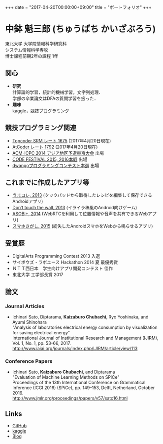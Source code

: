 +++
date = "2017-04-20T00:00:00+09:00"
title = "ポートフォリオ"
+++

中鉢 魁三郎 (ちゅうばち かいざぶろう)
===

東北大学 大学院情報科学研究科  
システム情報科学専攻  
博士課程前期2年の課程 1年


関心
---

 - **研究**  
   計算論的学習，統計的機械学習，文字列処理．  
   学部の卒業論文はDFAの質問学習を扱った．  
 - **趣味**  
   kaggle，競技プログラミング  


競技プログラミング関連
---

 - [Topcoder SRM レート 1675](https://www.topcoder.com/members/ZABURO/details/?track=DATA_SCIENCE&subTrack=SRM) (2017年4月20日現在)  
 - [AtCoder レート 1792](https://atcoder.jp/user/musharna000) (2017年4月20日現在)  
 - [ACM-ICPC 2014 アジア地区予選東京大会](http://icpc.iisf.or.jp/2014-waseda/) 出場  
 - [CODE FESTIVAL 2015, 2016本戦](http://recruit-jinji.jp/code_fes2015/) 出場  
 - [dwangoプログラミングコンテスト本選](http://dwango.co.jp/saiyo/procon2016/) 出場  


これまでに作成したアプリ等
----

 - [うまコレ, 2013](https://play.google.com/store/apps/details?id=com.fc2.blog.zaburoapp.mayrecipebook) (クックパッドから取得したレシピを編集して保存できるAndroidアプリ)  
 - [Don’t touch the wall, 2013](https://play.google.com/store/apps/details?id=jp.gr.java_conf.kchubachi.iraira) (イライラ棒風のAndroid向けゲーム)  
 - [ASOBI+, 2014](http://asobi.herokuapp.com/) (WebRTCを利用して位置情報や音声を共有できるWebアプリ)  
 - [スマホさがし, 2015](https://smapho-sagashi.appspot.com/) (紛失したAndroidスマホをWebから鳴らせるアプリ)  


受賞歴  
----

 - DigitalArts Programming Contest 2013 入選  
 - サイボウズ・ラボユース Hackathon 2014 夏 最優秀賞  
 - ＮＴＴ西日本　学生向けアプリ開発コンテスト 佳作  
 - 東北大学 工学部長賞 2017


論文
----

### Journal Articles

 - Ichinari Sato, Diptarama, **Kaizaburo Chubachi**, Ryo Yoshinaka, and Ayumi Shinohara  
   "Analysis of laboratories electrical energy consumption by visualization for saving electrical energy"  
   International Journal of Institutional Research and Management (IJIRM), Vol. 1, No. 1, pp. 53-66, 2017.  
   http://www.iaiai.org/journals/index.php/IJIRM/article/view/113  

### Conference Papers

 - Ichinari Sato, **Kaizaburo Chubachi**, and Diptarama  
   "Evaluation of Machine Learning Methods on SPiCe"  
   Proceedings of the 13th International Conference on Grammatical Inference (ICGI 2016) (SPiCe), pp. 149–153, Delft, Netherland, October 2016.  
   http://www.jmlr.org/proceedings/papers/v57/sato16.html  


Links
---

 - [GitHub](https://github.com/zaburo-ch)  
 - [kaggle](https://www.kaggle.com/zaburo)  
 - [Blog](https://zaburo-ch.github.io/)  

